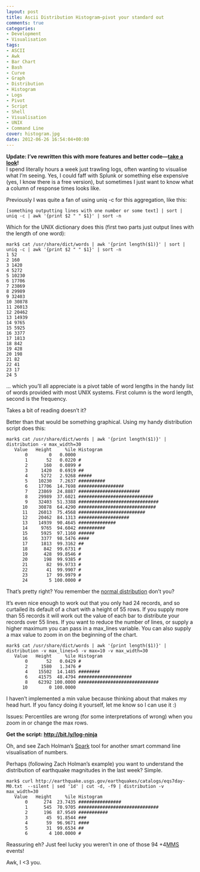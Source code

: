 ```yaml
---
layout: post
title: Ascii Distribution Histogram—pivot your standard out
comments: true
categories:
- Development
- Visualisation
tags:
- ASCII
- Awk
- Bar Chart
- Bash
- Curve
- Graph
- Distribution
- Histogram
- Logs
- Pivot
- Script
- Shell
- Visualisation
- UNIX
- Command Line
cover: histogram.jpg
date: 2012-06-26 16:54:04+00:00
---
```


**Update: I’ve rewritten this with more features and better code—[take a look](https://github.com/mrmanc/log-ninja#distribution)!**  
I spend literally hours a week just trawling logs, often wanting to visualise what I’m seeing. Yes, I could faff with Splunk or something else expensive (yes, I know there is a free version), but sometimes I just want to know what a column of response times looks like.

Previously I was quite a fan of using uniq -c for this aggregation, like this:

`[something outputting lines with one number or some text] | sort | uniq -c | awk '{print $2 " " $1}' | sort -n`

Which for the UNIX dictionary does this (first two parts just output lines with the length of one word):




    mark$ cat /usr/share/dict/words | awk '{print length($1)}' | sort | uniq -c | awk '{print $2 " " $1}' | sort -n
    1 52
    2 160
    3 1420
    4 5272
    5 10230
    6 17706
    7 23869
    8 29989
    9 32403
    10 30878
    11 26013
    12 20462
    13 14939
    14 9765
    15 5925
    16 3377
    17 1813
    18 842
    19 428
    20 198
    21 82
    22 41
    23 17
    24 5




... which you’ll all appreciate is a pivot table of word lengths in the handy list of words provided with most UNIX systems. First column is the word length, second is the frequency.

Takes a bit of reading doesn’t it?

Better than that would be something graphical. Using my handy distribution script does this:




    mark$ cat /usr/share/dict/words | awk '{print length($1)}' | distribution -v max_width=30
       Value   Height     %ile Histogram
           0        0   0.0000
           1       52   0.0220 #
           2      160   0.0899 #
           3     1420   0.6919 ##
           4     5272   2.9268 #####
           5    10230   7.2637 ##########
           6    17706  14.7698 #################
           7    23869  24.8887 #######################
           8    29989  37.6021 ############################
           9    32403  51.3388 ##############################
          10    30878  64.4290 #############################
          11    26013  75.4568 #########################
          12    20462  84.1313 ###################
          13    14939  90.4645 ##############
          14     9765  94.6042 ##########
          15     5925  97.1160 ######
          16     3377  98.5476 ####
          17     1813  99.3162 ##
          18      842  99.6731 #
          19      428  99.8546 #
          20      198  99.9385 #
          21       82  99.9733 #
          22       41  99.9907 #
          23       17  99.9979 #
          24        5 100.0000 #




That’s pretty right? You remember the [normal distribution](http://en.wikipedia.org/wiki/Normal_distribution) don’t you?

It’s even nice enough to work out that you only had 24 records, and so curtailed its default of a chart with a height of 55 rows. If you supply more than 55 records it will work out the value of each bar to distribute your records over 55 lines. If you want to reduce the number of lines, or supply a higher maximum you can pass in a max_lines variable. You can also supply a max value to zoom in on the beginning of the chart.




    mark$ cat /usr/share/dict/words | awk '{print length($1)}' | distribution -v max_lines=5 -v max=10 -v max_width=30
       Value   Height     %ile Histogram
           0       52   0.0429 #
           2     1580   1.3476 #
           4    15502  14.1485 ########
           6    41575  48.4794 ####################
           8    62392 100.0000 ##############################
          10        0 100.0000




I haven’t implemented a min value because thinking about that makes my head hurt. If you fancy doing it yourself, let me know so I can use it :)

Issues: Percentiles are wrong (for some interpretations of wrong) when you zoom in or change the max rows.

**Get the script: http://bit.ly/log-ninja**

Oh, and see Zach Holman’s [Spark](https://github.com/holman/spark) tool for another smart command line visualisation of numbers.

Perhaps (following Zach Holman’s example) you want to understand the distribution of earthquake magnitudes in the last week? Simple.




    mark$ curl http://earthquake.usgs.gov/earthquakes/catalogs/eqs7day-M0.txt  --silent | sed '1d' | cut -d, -f9 | distribution -v max_width=30
       Value   Height     %ile Histogram
           0      274  23.7435 ################
           1      545  70.9705 ##############################
           2      196  87.9549 ###########
           3       45  91.8544 ###
           4       59  96.9671 ####
           5       31  99.6534 ##
           6        4 100.0000 #




Reassuring eh? Just feel lucky you weren’t in one of those 94 +4[MMS](http://en.wikipedia.org/wiki/Moment_magnitude_scale) events!

Awk, I <3 you.
